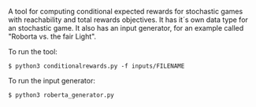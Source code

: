 A tool for computing conditional expected rewards for stochastic games with reachability and total rewards objectives. It has it´s own data type for an stochastic game. It also has an input generator, for an example called "Roborta vs. the fair Light". 

To run the tool: 


    $ python3 conditionalrewards.py -f inputs/FILENAME

To run the input generator:

    $ python3 roberta_generator.py 
